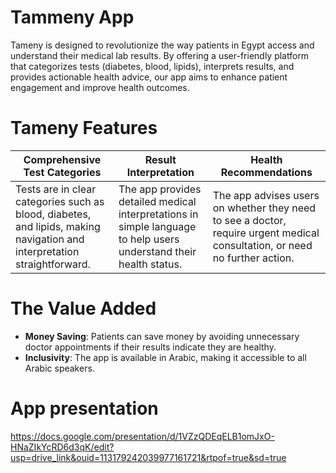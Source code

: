 # Tammeny App
Tameny is designed to revolutionize the way patients in Egypt access and understand their medical lab results. By offering a user-friendly platform that categorizes tests (diabetes, blood, lipids), interprets results, and provides actionable health advice, our app aims to enhance patient engagement and improve health outcomes.

# Tameny Features
| Comprehensive Test Categories | Result Interpretation | Health Recommendations |
|-------------------------------|----------------------|-------------------------|
| Tests are in clear categories such as blood, diabetes, and lipids, making navigation and interpretation straightforward. | The app provides detailed medical interpretations in simple language to help users understand their health status. | The app advises users on whether they need to see a doctor, require urgent medical consultation, or need no further action. |

# The Value Added
- **Money Saving**: Patients can save money by avoiding unnecessary doctor appointments if their results indicate they are healthy.
- **Inclusivity**: The app is available in Arabic, making it accessible to all Arabic speakers.

# App presentation
https://docs.google.com/presentation/d/1VZzQDEqELB1omJxO-HNaZIkYcRD6d3qK/edit?usp=drive_link&ouid=113179242039977161721&rtpof=true&sd=true
